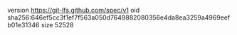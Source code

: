 version https://git-lfs.github.com/spec/v1
oid sha256:646ef5cc3f1ef7f563a050d7649882080356e4da8ea3259a4969eefb01e31346
size 52528
